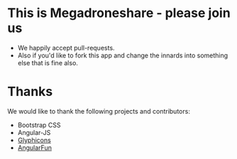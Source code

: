 # This is Megadroneshare - please join us

* We happily accept pull-requests.
* Also if you'd like to fork this app and change the innards into something else that is fine also.

# Thanks

We would like to thank the following projects and contributors:

* Bootstrap CSS
* Angular-JS
* [Glyphicons](http://glyphicons.com/)
* [AngularFun](https://github.com/CaryLandholt/AngularFun)